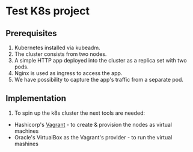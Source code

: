 # Test K8s project

## Prerequisites

1. Kubernetes installed via kubeadm.
2. The cluster consists from two nodes.
3. A simple HTTP app deployed into the cluster as a replica set with two pods.
4. Nginx is used as ingress to access the app.
5. We have possibility to capture the app's traffic from a separate pod.

## Implementation

1. To spin up the k8s cluster the next tools are needed:
  * Hashicorp's [Vagrant](https://www.vagrantup.com/) - to create & provision the nodes as virtual machines
  * Oracle's VirtualBox as the Vagrant's provider - to run the virtual mashines
